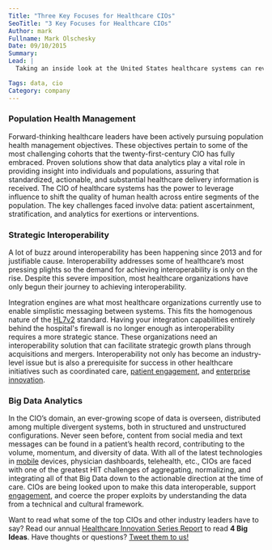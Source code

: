 ```yaml
---
Title: "Three Key Focuses for Healthcare CIOs"
SeoTitle: "3 Key Focuses for Healthcare CIOs"
Author: mark
Fullname: Mark Olschesky
Date: 09/10/2015
Summary: 
Lead: |
  Taking an inside look at the United States healthcare systems can reveal key insights for chief information officers (CIOs) as the industry goes through epic transformations. Today’s healthcare CIO can come from a myriad of backgrounds since IT is no longer a prerequisite for the position. Rather than a technical nature, a business-oriented mindset is crucial in order for healthcare CIOs to be strategic and manage the system’s financial metrics. With the healthcare industry shifting gears and the CIOs no longer narrowly focusing on the technology, what is included in the scope of work for the modern healthcare CIO?

Tags: data, cio
Category: company
---
```

### Population Health Management

Forward-thinking healthcare leaders have been actively pursuing population health management objectives. These objectives pertain to some of the most challenging cohorts that the twenty-first-century CIO has fully embraced. Proven solutions show that data analytics play a vital role in providing insight into individuals and populations, assuring that standardized, actionable, and substantial healthcare delivery information is received. The CIO of healthcare systems has the power to leverage influence to shift the quality of human health across entire segments of the population. The key challenges faced involve data: patient ascertainment, stratification, and analytics for exertions or interventions. 

### Strategic Interoperability

A lot of buzz around interoperability has been happening since 2013 and for justifiable cause. Interoperability addresses some of healthcare’s most pressing plights so the demand for achieving interoperability is only on the rise. Despite this severe imposition, most healthcare organizations have only begun their journey to achieving interoperability. 

Integration engines are what most healthcare organizations currently use to enable simplistic messaging between systems. This fits the homogenous nature of the [HL7v2](https://catalyze.io/learn/hl7-101-a-primer) standard. Having your integration capabilities entirely behind the hospital's firewall is no longer enough as interoperability requires a more strategic stance. These organizations need an interoperability solution that can facilitate strategic growth plans through acquisitions and mergers. Interoperability not only has become an industry-level issue but is also a prerequisite for success in other healthcare initiatives such as coordinated care, [patient engagement](https://catalyze.io/solutions/patient-engagement), and [enterprise innovation](https://catalyze.io/solutions/enterprise-innovation). 

### Big Data Analytics

In the CIO’s domain, an ever-growing scope of data is overseen, distributed among multiple divergent systems, both in structured and unstructured configurations. Never seen before, content from social media and text messages can be found in a patient’s health record, contributing to the volume, momentum, and diversity of data. With all of the latest technologies in [mobile](https://catalyze.io/solutions/mhealth) devices, physician dashboards, telehealth, etc., CIOs are faced with one of the greatest HIT challenges of aggregating, normalizing, and integrating all of that Big Data down to the actionable direction at the time of care. CIOs are being looked upon to make this data interoperable, support [engagement](https://catalyze.io/solutions/patient-engagement), and coerce the proper exploits by understanding the data from a technical and cultural framework. 

Want to read what some of the top CIOs and other industry leaders have to say? Read our annual [Healthcare Innovation Series Report](https://catalyze.io/innovation/2015) to read **4 Big Ideas**. Have thoughts or questions? [Tweet them to us!](https://twitter.com/catalyzeio)
